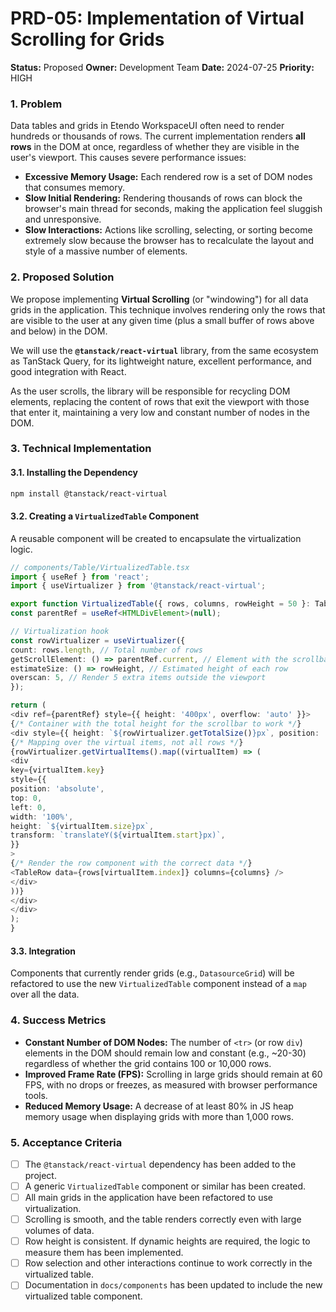 # **PRD-05: Implementation of Virtual Scrolling for Grids**

**Status:** Proposed
**Owner:** Development Team
**Date:** 2024-07-25
**Priority:** HIGH

### **1. Problem**

Data tables and grids in Etendo WorkspaceUI often need to render hundreds or thousands of rows. The current implementation renders **all rows** in the DOM at once, regardless of whether they are visible in the user's viewport. This causes severe performance issues:

- **Excessive Memory Usage:** Each rendered row is a set of DOM nodes that consumes memory.
- **Slow Initial Rendering:** Rendering thousands of rows can block the browser's main thread for seconds, making the application feel sluggish and unresponsive.
- **Slow Interactions:** Actions like scrolling, selecting, or sorting become extremely slow because the browser has to recalculate the layout and style of a massive number of elements.

### **2. Proposed Solution**

We propose implementing **Virtual Scrolling** (or "windowing") for all data grids in the application. This technique involves rendering only the rows that are visible to the user at any given time (plus a small buffer of rows above and below) in the DOM.

We will use the **`@tanstack/react-virtual`** library, from the same ecosystem as TanStack Query, for its lightweight nature, excellent performance, and good integration with React.

As the user scrolls, the library will be responsible for recycling DOM elements, replacing the content of rows that exit the viewport with those that enter it, maintaining a very low and constant number of nodes in the DOM.

### **3. Technical Implementation**

#### **3.1. Installing the Dependency**

```bash
npm install @tanstack/react-virtual
```

#### **3.2. Creating a `VirtualizedTable` Component**

A reusable component will be created to encapsulate the virtualization logic.

```typescript
// components/Table/VirtualizedTable.tsx
import { useRef } from 'react';
import { useVirtualizer } from '@tanstack/react-virtual';

export function VirtualizedTable({ rows, columns, rowHeight = 50 }: TableProps) {
const parentRef = useRef<HTMLDivElement>(null);

// Virtualization hook
const rowVirtualizer = useVirtualizer({
count: rows.length, // Total number of rows
getScrollElement: () => parentRef.current, // Element with the scrollbar
estimateSize: () => rowHeight, // Estimated height of each row
overscan: 5, // Render 5 extra items outside the viewport
});

return (
<div ref={parentRef} style={{ height: '400px', overflow: 'auto' }}>
{/* Container with the total height for the scrollbar to work */}
<div style={{ height: `${rowVirtualizer.getTotalSize()}px`, position: 'relative' }}>
{/* Mapping over the virtual items, not all rows */}
{rowVirtualizer.getVirtualItems().map((virtualItem) => (
<div
key={virtualItem.key}
style={{
position: 'absolute',
top: 0,
left: 0,
width: '100%',
height: `${virtualItem.size}px`,
transform: `translateY(${virtualItem.start}px)`,
}}
>
{/* Render the row component with the correct data */}
<TableRow data={rows[virtualItem.index]} columns={columns} />
</div>
))}
</div>
</div>
);
}
```

#### **3.3. Integration**

Components that currently render grids (e.g., `DatasourceGrid`) will be refactored to use the new `VirtualizedTable` component instead of a `map` over all the data.

### **4. Success Metrics**

- **Constant Number of DOM Nodes:** The number of `<tr>` (or row `div`) elements in the DOM should remain low and constant (e.g., \~20-30) regardless of whether the grid contains 100 or 10,000 rows.
- **Improved Frame Rate (FPS):** Scrolling in large grids should remain at 60 FPS, with no drops or freezes, as measured with browser performance tools.
- **Reduced Memory Usage:** A decrease of at least 80% in JS heap memory usage when displaying grids with more than 1,000 rows.

### **5. Acceptance Criteria**

- [ ] The `@tanstack/react-virtual` dependency has been added to the project.
- [ ] A generic `VirtualizedTable` component or similar has been created.
- [ ] All main grids in the application have been refactored to use virtualization.
- [ ] Scrolling is smooth, and the table renders correctly even with large volumes of data.
- [ ] Row height is consistent. If dynamic heights are required, the logic to measure them has been implemented.
- [ ] Row selection and other interactions continue to work correctly in the virtualized table.
- [ ] Documentation in `docs/components` has been updated to include the new virtualized table component.